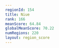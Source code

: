 ```yaml
---
regionId: 154
title: Niue
rank: 166
meanScore: 64.84
globalMeanScore: 70.22
numRegions: 220
layout: region_score
---
```

